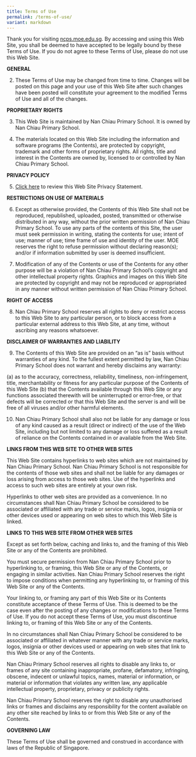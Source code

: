 ```yaml
---
title: Terms of Use
permalink: /terms-of-use/
variant: markdown
---
```

Thank you for visiting [ncps.moe.edu.sg](https://www.ncps.moe.edu.sg/). By accessing and using this Web Site, you shall be deemed to have accepted to be legally bound by these Terms of Use. If you do not agree to these Terms of Use, please do not use this Web Site.

**GENERAL**

2. These Terms of Use may be changed from time to time. Changes will be posted on this page and your use of this Web Site after such changes have been posted will constitute your agreement to the modified Terms of Use and all of the changes.

**PROPRIETARY RIGHTS**

3. This Web Site is maintained by Nan Chiau Primary School. It is owned by Nan Chiau Primary School.

4. The materials located on this Web Site including the information and software programs (the Contents), are protected by copyright, trademark and other forms of proprietary rights. All rights, title and interest in the Contents are owned by, licensed to or controlled by Nan Chiau Primary School.

**PRIVACY POLICY**

5. [Click here](/privacy/) to review this Web Site Privacy Statement.

**RESTRICTIONS ON USE OF MATERIALS**

6. Except as otherwise provided, the Contents of this Web Site shall not be reproduced, republished, uploaded, posted, transmitted or otherwise distributed in any way, without the prior written permission of Nan Chiau Primary School. To use any parts of the contents of this Site, the user must seek permission in writing, stating the contents for use; intent of use; manner of use; time frame of use and identity of the user. MOE reserves the right to refuse permission without declaring reason(s); and/or if information submitted by user is deemed insufficient.

7. Modification of any of the Contents or use of the Contents for any other purpose will be a violation of Nan Chiau Primary School’s copyright and other intellectual property rights. Graphics and images on this Web Site are protected by copyright and may not be reproduced or appropriated in any manner without written permission of Nan Chiau Primary School.

**RIGHT OF ACCESS**

8. Nan Chiau Primary School reserves all rights to deny or restrict access to this Web Site to any particular person, or to block access from a particular external address to this Web Site, at any time, without ascribing any reasons whatsoever.

**DISCLAIMER OF WARRANTIES AND LIABILITY**

9. The Contents of this Web Site are provided on an “as is” basis without warranties of any kind. To the fullest extent permitted by law, Nan Chiau Primary School does not warrant and hereby disclaims any warranty:

(a)  as to the accuracy, correctness, reliability, timeliness, non-infringement, title, merchantability or fitness for any particular purpose of the Contents of this Web Site
(b)  that the Contents available through this Web Site or any functions associated therewith will be uninterrupted or error-free, or that defects will be corrected or that this Web Site and the server is and will be free of all viruses and/or other harmful elements.

10. Nan Chiau Primary School shall also not be liable for any damage or loss of any kind caused as a result (direct or indirect) of the use of the Web Site, including but not limited to any damage or loss suffered as a result of reliance on the Contents contained in or available from the Web Site.

**LINKS FROM THIS WEB SITE TO OTHER WEB SITES**

This Web Site contains hyperlinks to web sites which are not maintained by Nan Chiau Primary School. Nan Chiau Primary School is not responsible for the contents of those web sites and shall not be liable for any damages or loss arising from access to those web sites. Use of the hyperlinks and access to such web sites are entirely at your own risk.

Hyperlinks to other web sites are provided as a convenience. In no circumstances shall Nan Chiau Primary School be considered to be associated or affiliated with any trade or service marks, logos, insignia or other devices used or appearing on web sites to which this Web Site is linked.

**LINKS TO THIS WEB SITE FROM OTHER WEB SITES**

Except as set forth below, caching and links to, and the framing of this Web Site or any of the Contents are prohibited.

You must secure permission from Nan Chiau Primary School prior to hyperlinking to, or framing, this Web Site or any of the Contents, or engaging in similar activities. Nan Chiau Primary School reserves the right to impose conditions when permitting any hyperlinking to, or framing of this Web Site or any of the Contents.

Your linking to, or framing any part of this Web Site or its Contents constitute acceptance of these Terms of Use. This is deemed to be the case even after the posting of any changes or modifications to these Terms of Use. If you do not accept these Terms of Use, you must discontinue linking to, or framing of this Web Site or any of the Contents.

In no circumstances shall Nan Chiau Primary School be considered to be associated or affiliated in whatever manner with any trade or service marks, logos, insignia or other devices used or appearing on web sites that link to this Web Site or any of the Contents.

Nan Chiau Primary School reserves all rights to disable any links to, or frames of any site containing inappropriate, profane, defamatory, infringing, obscene, indecent or unlawful topics, names, material or information, or material or information that violates any written law, any applicable intellectual property, proprietary, privacy or publicity rights.

Nan Chiau Primary School reserves the right to disable any unauthorised links or frames and disclaims any responsibility for the content available on any other site reached by links to or from this Web Site or any of the Contents.

**GOVERNING LAW**

These Terms of Use shall be governed and construed in accordance with laws of the Republic of Singapore.
